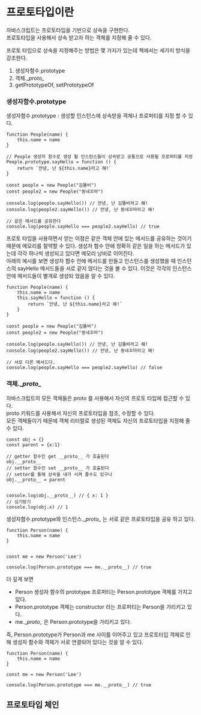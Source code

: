 # 프로토타입이란
자바스크립트는 프로토타입을 기반으로 상속을 구현한다. <br/>
프로토타입을 사용해서 상속 받고자 하는 객체를 지정해 줄 수 있다. <br/>

프로토 타입으로 상속을 지정해주는 방법은 몇 가지가 있는데 책에서는 세가지 방식을 강조한다.
1. 생성자함수.prototype 
2. 객체.\__proto\__
3. getPrototypeOf, setPrototypeOf


### 생성자함수.prototype
생성자함수.prototype : 생성할 인스턴스에 상속받을 객체나 프로퍼티를 지정 할 수 있다.

    function People(name) {
        this.name = name
    }
    
    // People 생성자 함수로 생성 될 인스턴스들이 상속받고 공통으로 사용될 프로퍼티를 지정
    People.prototype.sayHello = function () {
        return `안녕, 난 ${this.name}라고 해!`
    }
    
    const people = new People("김똘비")
    const people2 = new People("동네꼬마")
    
    console.log(people.sayHello()) // 안녕, 난 김똘비라고 해! 
    console.log(people2.sayHello()) // 안녕, 난 동네꼬마라고 해!
    
    // 같은 메서드를 공유한다
    console.log(people.sayHello === people2.sayHello) // true




프로토 타입을 사용하면서 얻는 이점은 같은 객체 안에 있는 메서드를 공유하는 것이기 때문에 메모리를 절약할 수 있다.
생성자 함수 안에 정확히 같은 일을 하는 메서드가 있는데 각각 하나씩 생성되고 있다면 메모리 낭비로 이어진다. <br>
아래의 예시를 보면 생성자 함수 안에 메서드를 만들고 인스턴스를 생성했을 때 인스턴스의 sayHello 메서드들을 서로 같지 않다는 것을 볼 수 있다.
이것은 각각의 인스턴스 안에 메서드들이 별개로 생성되 었음을 알 수 있다.

    function People(name) {
        this.name = name
        this.sayHello = function () {
            return `안녕, 난 ${this.name}라고 해!`
        }
    }
    
    const people = new People("김똘비")
    const people2 = new People("동네꼬마")
    
    console.log(people.sayHello()) // 안녕, 난 김똘비라고 해!
    console.log(people2.sayHello()) // 안녕, 난 동네꼬마라고 해!
    
    // 서로 다른 메서드다. 
    console.log(people.sayHello === people2.sayHello) // false



### 객체.\__proto\__
자바스크립트의 모든 객체들은 proto 를 사용해서 자신의 프로토 타입에 접근할 수 있다. <br/>
proto 키워드를 사용해서 자신의 프로토타입을 참조, 수정할 수 있다.<br/>
모든 객체들이기 때문에 객체 리터럴로 생성된 객체도 자신의 프로토타입을 지정해 줄 수 있다.

   
    const obj = {}
    const parent = {x:1}
    
    // getter 함수인 get __proto__ 가 호출된다
    obj.__proto__
    // setter 함수인 set __proto__ 가 호출된다
    // setter를 통해 상속을 내가 시켜 줄수도 있구나
    obj.__proto__ = parent
    
    
    console.log(obj.__proto__) // { x: 1 }
    // 싱기방기
    console.log(obj.x) // 1



생성자함수.prototype와 인스턴스.\__proto\__ 는 서로 같은 프로토타입을 공유 하고 있다.

    function Person(name) {
        this.name = name
    }
    
    
    const me = new Person('Lee')
    
    console.log(Person.prototype === me.__proto__) // true

더 깊게 보면 
- Person 생성자 함수의 prototype 프로퍼티는 Person.prototype 객체를 가지고 있다. <br>
- Person.prototype 객체는 constructor 라는 프로퍼티는 Person을 가리키고 있다.
- me.\__proto\__ 은 Person.prototype을 가리키고 있다.

즉, Person.prototype가 Person과 me 사이를 이어주고 있고 프로토타입 객체로 인해 생성자 함수와 객체가 서로 연결되어 있다는 것을 알 수 있다.



    function Person(name) {
        this.name = name
    }
    
    const me = new Person('Lee')

    console.log(Person.prototype === me.__proto__) // true


## 프로토타입 체인